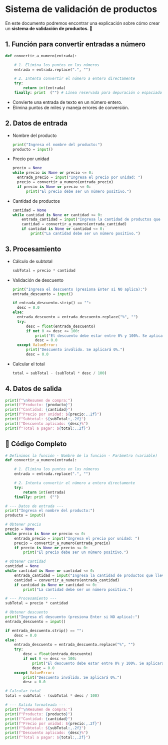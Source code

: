 #  Sistema de validación de productos

En este documento podremos encontrar una explicación sobre cómo crear un <b>sistema de validación de productos. 🛒</b>
## 1. Función para convertir entradas a número

```python
def convertir_a_numero(entrada):

    # 1. Elimina los puntos en los números
    entrada = entrada.replace(".", "")

    # 2. Intenta convertir el número a entero directamente
    try:
        return int(entrada)
    finally: print  ("") # Línea reservada para depuración o espaciado (se puede quitar)
```
- Convierte una entrada de texto en un número entero.
- Elimina puntos de miles y maneja errores de conversión.
  
## 2. Datos de entrada
- Nombre del producto
  ```python
  print("Ingresa el nombre del producto:")
  producto = input()
  ```
  
- Precio por unidad
  ```python
  precio = None
  while precio is None or precio <= 0:
    entrada_precio = input("Ingresa el precio por unidad: ")
    precio = convertir_a_numero(entrada_precio)
    if precio is None or precio <= 0:
        print("El precio debe ser un número positivo.")
  ```
  
- Cantidad de productos
    ```python
    cantidad = None
    while cantidad is None or cantidad <= 0:
        entrada_cantidad = input("Ingresa la cantidad de productos que llevas: ")
        cantidad = convertir_a_numero(entrada_cantidad)
        if cantidad is None or cantidad <= 0:
            print("La cantidad debe ser un número positivo.")
    ```
    

## 3. Procesamiento

- Cálculo de subtotal

    ```python
    subTotal = precio * cantidad
   ```
    
- Validación de descuento
  
  ```python
  print("Ingresa el descuento (presiona Enter si NO aplica):")
  entrada_descuento = input()

  if entrada_descuento.strip() == "":
    desc = 0.0
  else:
    entrada_descuento = entrada_descuento.replace("%", "")
    try:
        desc = float(entrada_descuento)
        if not 0 <= desc <= 100:
            print("El descuento debe estar entre 0% y 100%. Se aplicará 0%.")
            desc = 0.0
    except ValueError:
        print("Descuento inválido. Se aplicará 0%.")
        desc = 0.0
  ```

- Calcular el total

  ```python
  total = subTotal - (subTotal * desc / 100)
  ```

## 4. Datos de salida

```python
print(f"\nResumen de compra:")
print(f"Producto: {producto}")
print(f"Cantidad: {cantidad}")
print(f"Precio por unidad: ${precio:,.2f}")
print(f"Subtotal: ${subTotal:,.2f}")
print(f"Descuento aplicado: {desc}%")
print(f"Total a pagar: ${total:,.2f}")
```

## 🧾 Código Completo

```python
# Definimos la función - Nombre de la función - Parámetro (variable)
def convertir_a_numero(entrada):

    # 1. Elimina los puntos en los números
    entrada = entrada.replace(".", "")

    # 2. Intenta convertir el número a entero directamente
    try:
        return int(entrada)
    finally: print  ("")

# --- Datos de entrada ---
print("Ingresa el nombre del producto:")
producto = input()

# Obtener precio
precio = None
while precio is None or precio <= 0:
    entrada_precio = input("Ingresa el precio por unidad: ")
    precio = convertir_a_numero(entrada_precio)
    if precio is None or precio <= 0:
        print("El precio debe ser un número positivo.")

# Obtener cantidad
cantidad = None
while cantidad is None or cantidad <= 0:
    entrada_cantidad = input("Ingresa la cantidad de productos que llevas: ")
    cantidad = convertir_a_numero(entrada_cantidad)
    if cantidad is None or cantidad <= 0:
        print("La cantidad debe ser un número positivo.")

# --- Procesamiento ---
subTotal = precio * cantidad

# Obtener descuento
print("Ingresa el descuento (presiona Enter si NO aplica):")
entrada_descuento = input()

if entrada_descuento.strip() == "":
    desc = 0.0
else:
    entrada_descuento = entrada_descuento.replace("%", "")
    try:
        desc = float(entrada_descuento)
        if not 0 <= desc <= 100:
            print("El descuento debe estar entre 0% y 100%. Se aplicará 0%.")
            desc = 0.0
    except ValueError:
        print("Descuento inválido. Se aplicará 0%.")
        desc = 0.0

# Calcular total
total = subTotal - (subTotal * desc / 100)

# --- Salida formateada ---
print(f"\nResumen de compra:")
print(f"Producto: {producto}")
print(f"Cantidad: {cantidad}")
print(f"Precio por unidad: ${precio:,.2f}")
print(f"Subtotal: ${subTotal:,.2f}")
print(f"Descuento aplicado: {desc}%")
print(f"Total a pagar: ${total:,.2f}")

```

